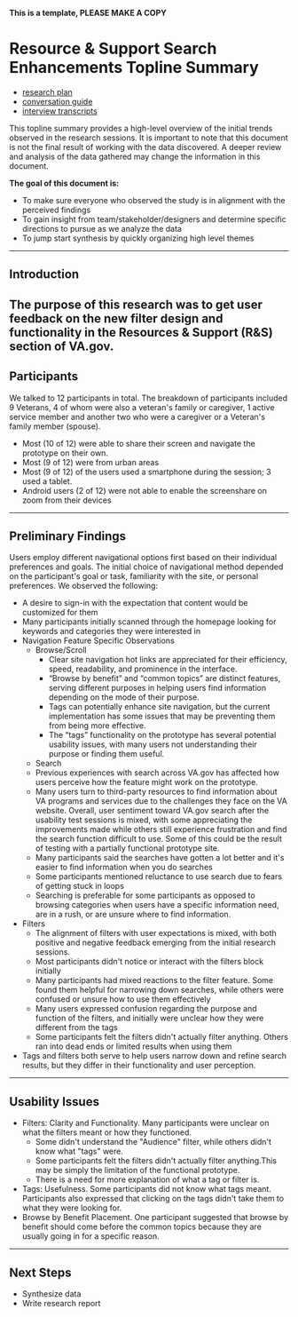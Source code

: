 <!-- This was copied over from the VSA document at https://github.com/department-of-veterans-affairs/va.gov-team/blob/master/teams/vsa/design/topline-summary-template.md -->
**This is a template, PLEASE MAKE A COPY**

# Resource & Support Search Enhancements Topline Summary
- [research plan](https://github.com/department-of-veterans-affairs/va.gov-cms/issues/19491)
- [conversation guide](https://github.com/department-of-veterans-affairs/va.gov-cms/issues/19705)
- [interview transcripts](products/resources-and-support/research/2024-search-filters/transcripts)



This topline summary provides a high-level overview of the initial trends observed in the research sessions. It is important to note that this document is not the final result of working with the data discovered. A deeper review and analysis of the data gathered may change the information in this document. 


**The goal of this document is:**
 - To make sure everyone who observed the study is in alignment with the perceived findings
 - To gain insight from team/stakeholder/designers and determine specific directions to pursue as we analyze the data
 - To jump start synthesis by quickly organizing high level themes 

---
  
## Introduction
The purpose of this research was to get user feedback on the new filter design and functionality in the Resources & Support (R&S) section of VA.gov. 
---
  
## Participants
We talked to 12 participants in total. The breakdown of participants included 9 Veterans, 4 of whom were also a veteran's family or caregiver, 1 active service member and another two who were a caregiver or a Veteran's family member (spouse).
 - Most (10 of 12) were able to share their screen and navigate the prototype on their own. 
 - Most (9 of 12) were from urban areas
 - Most (9 of 12) of the users used a smartphone during the session; 3 used a tablet.
 - Android users (2 of 12) were not able to enable the screenshare on zoom from their devices

---
  
## Preliminary Findings
Users employ different navigational options first based on their individual preferences and goals. The initial choice of navigational method depended on the participant's goal or task, familiarity with the site, or personal preferences. 
We observed the following:

 - A desire to sign-in with the expectation that content would be customized for them
 - Many participants initially scanned through the homepage looking for keywords and categories they were interested in
 - Navigation Feature Specific Observations
   - Browse/Scroll
     - Clear site navigation hot links are appreciated for their efficiency, speed, readability, and prominence in the interface.  
     - “Browse by benefit” and “common topics” are distinct features, serving different purposes in helping users find information depending on the mode of their purpose. 
     - Tags can potentially enhance site navigation, but the current implementation has some issues that may be preventing them from being more effective.  
     - The “tags” functionality on the prototype has several potential usability issues, with many users not understanding their purpose or finding them useful.
   - Search
    - Previous experiences with search across VA.gov has affected how users perceive how the feature might work on the prototype. 
    - Many users turn to third-party resources to find information about VA programs and services due to the challenges they face on the VA website.  Overall, user sentiment toward VA.gov search after the usability test sessions is mixed, with some appreciating the improvements made while others still experience frustration and find the search function difficult to use. Some of this could be the result of testing with a partially functional prototype site. 
    - Many participants said the searches have gotten a lot better and it's easier to find information when you do searches
    - Some participants mentioned reluctance to use search due to fears of getting stuck in loops
    - Searching is preferable for some participants as opposed to browsing categories when users have a specific information need, are in a rush, or are unsure where to find information.
  - Filters
    - The alignment of filters with user expectations is mixed, with both positive and negative feedback emerging from the initial research sessions. 
    - Most participants didn't notice or interact with the filters block initially
    - Many participants had mixed reactions to the filter feature. Some found them helpful for narrowing down searches, while others were confused or unsure how to use them effectively
    - Many users expressed confusion regarding the purpose and function of the filters, and initially were unclear how they were different from the tags
    - Some participants felt the filters didn't actually filter anything. Others ran into dead ends or limited results when using them
  - Tags and filters both serve to help users narrow down and refine search results, but they differ in their functionality and user perception.


---
  
## Usability Issues

- Filters: Clarity and Functionality. Many participants were unclear on what the filters meant or how they functioned. 
  - Some didn't understand the "Audience" filter, while others didn't know what "tags" were. 
  - Some participants felt the filters didn't actually filter anything.This may be simply the limitation of the functional prototype.
  - There is a need for more explanation of what a tag or filter is.
- Tags: Usefulness. Some participants did not know what tags meant. Participants also expressed that clicking on the tags didn't take them to what they were looking for.
- Browse by Benefit Placement. One participant suggested that browse by benefit should come before the common topics because they are usually going in for a specific reason.

---
  
## Next Steps

- Synthesize data
- Write research report
